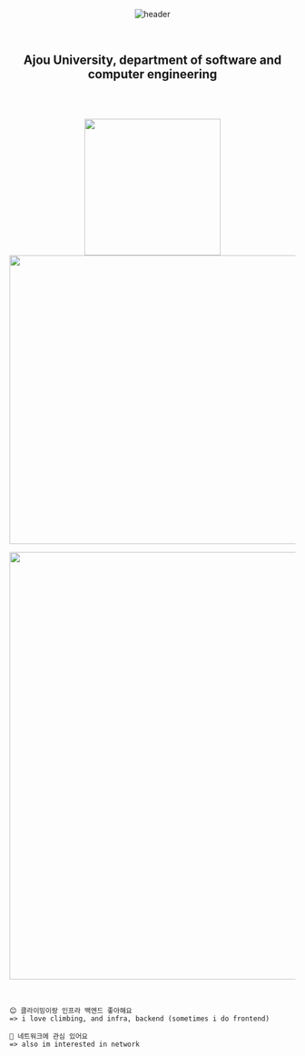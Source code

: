 
<div align="center">

  ![header](https://capsule-render.vercel.app/api?type=waving&color=gradient&height=210&section=header&text=RIM&fontSize=50&fontAlign=80)

</div>

<br>

<h2 align="center">Ajou University, department of software and computer engineering</h2>

<br>

<br>

<div align="center">

  <a href="https://github.com/taerim0"><img align="center" style="width:240px" src="https://github.com/taerim0/taerim0/assets/127942413/9921edf4-348d-4784-996c-a0d5615701b8" /></a> 
  <a href="https://github.com/taerim0"><img align="center" style="width:508px" src="https://github-readme-stats.vercel.app/api?username=taerim0&show_icons=true&theme=onedark&hide_border=false" /></a>

</div>
<div align="center">
  
  <a href="https://solved.ac/profile/taerim0"><img style="width:752px" src="https://github-readme-solvedac.hyp3rflow.vercel.app/api/?handle=taerim0"/></a>

</div>

<br>

```
😊 클라이밍이랑 인프라 백엔드 좋아해요
=> i love climbing, and infra, backend (sometimes i do frontend)
```

```
🛜 네트워크에 관심 있어요
=> also im interested in network
```

